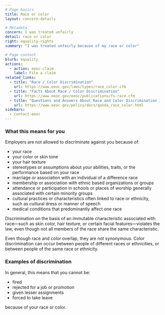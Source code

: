 ```yaml
---
# Page basics
title: Race or color
layout: concern-details

# Metadata
concern: I was treated unfairly
detail: race or color
right: equality-rights
summary: "I was treated unfairly because of my race or color"

# Page content
blurb: equality
actions:
  - action: eeoc-claim
    label: File a claim
related_links:
  - title: "Race / Color Discrimination"
    url: https://www.eeoc.gov/laws/types/race_color.cfm
  - title: "Facts About Race / Color Discrimination"
    url: https://www.eeoc.gov/eeoc/publications/fs-race.cfm
  - title: "Questions and Answers About Race and Color Discrimination in Employment"
    url: https://www.eeoc.gov/policy/docs/qanda_race_color.html
sidebars:
  - contact-eeoc
---
```


### What this means for you

Employers are not allowed to discriminate against you because of:

- your race
- your color or skin tone
- your hair texture
- stereotypes or assumptions about your abilities, traits, or the performance based on your race
- marriage or association with an individual of a difference race
- membership or association with ethnic based organizations or groups
- attendance or participation in schools or places of worship generally associated with certain minority groups
- cultural practices or characteristics often linked to race or ethnicity, such as cultural dress or manner of speech
- medical conditions that predominantly affect one race

Discrimination on the basis of an immutable characteristic associated with race—such as skin color, hair texture, or certain facial features—violates the law, even though not all members of the race share the same characteristic.

Even though race and color overlap, they are not synonymous. Color discrimination can occur between people of different races or ethnicities, or between people of the same race or ethnicity.

### Examples of discrimination

In general, this means that you cannot be:

- fired
- rejected for a job or promotion
- given lesser assignments
- forced to take leave

because of your race or color.
